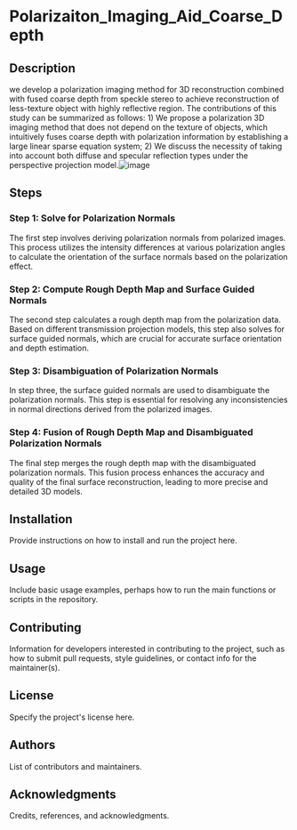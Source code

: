 # Polarizaiton_Imaging_Aid_Coarse_Depth


## Description

we develop a polarization imaging method for 3D reconstruction combined with fused coarse depth from speckle stereo to achieve reconstruction of less-texture object with highly reflective region. The contributions of this study can be summarized as follows: 1) We propose a polarization 3D imaging method that does not depend on the texture of objects, which intuitively fuses coarse depth with polarization information by establishing a large linear sparse equation system; 2) We discuss the necessity of taking into account both diffuse and specular reflection types under the perspective projection model.![image](https://github.com/Chumumu/Polarizaiton_Imaging_Aid_Coarse_Depth/assets/72724846/5fbb54fc-b638-4b83-b931-c04a7677ac8f)


## Steps

### Step 1: Solve for Polarization Normals

The first step involves deriving polarization normals from polarized images. This process utilizes the intensity differences at various polarization angles to calculate the orientation of the surface normals based on the polarization effect.

### Step 2: Compute Rough Depth Map and Surface Guided Normals

The second step calculates a rough depth map from the polarization data. Based on different transmission projection models, this step also solves for surface guided normals, which are crucial for accurate surface orientation and depth estimation.

### Step 3: Disambiguation of Polarization Normals

In step three, the surface guided normals are used to disambiguate the polarization normals. This step is essential for resolving any inconsistencies in normal directions derived from the polarized images.

### Step 4: Fusion of Rough Depth Map and Disambiguated Polarization Normals

The final step merges the rough depth map with the disambiguated polarization normals. This fusion process enhances the accuracy and quality of the final surface reconstruction, leading to more precise and detailed 3D models.

## Installation

Provide instructions on how to install and run the project here.

## Usage

Include basic usage examples, perhaps how to run the main functions or scripts in the repository.

## Contributing

Information for developers interested in contributing to the project, such as how to submit pull requests, style guidelines, or contact info for the maintainer(s).

## License

Specify the project's license here.

## Authors

List of contributors and maintainers.

## Acknowledgments

Credits, references, and acknowledgments.
